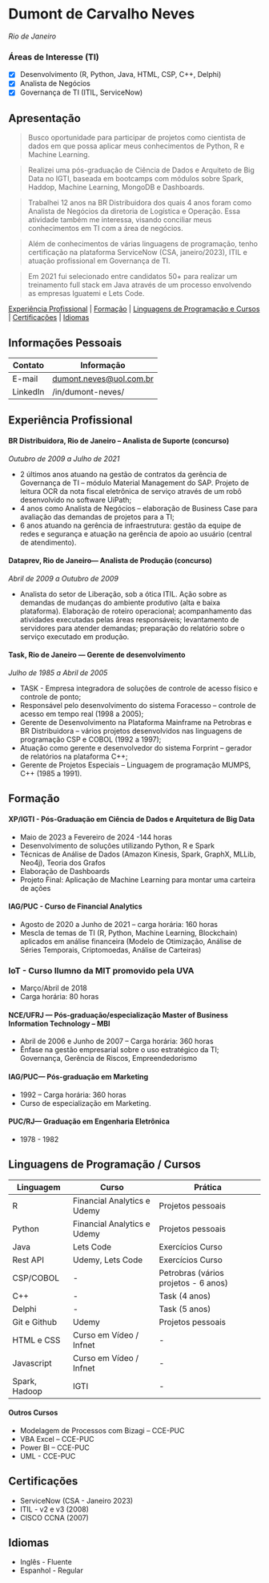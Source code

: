 # Dumont de Carvalho Neves
_Rio de Janeiro_
### Áreas de Interesse (TI)
- [X] Desenvolvimento (R, Python, Java, HTML, CSP, C++, Delphi)
- [X] Analista de Negócios
- [X] Governança de TI (ITIL, ServiceNow)

## Apresentação
>Busco oportunidade para participar de projetos como cientista de dados em que possa aplicar meus conhecimentos de Python, R e Machine Learning.

>Realizei uma pós-graduação de Ciência de Dados e Arquiteto de Big Data no IGTI, baseada em bootcamps com módulos sobre Spark, Haddop, Machine Learning, MongoDB e Dashboards.

>Trabalhei 12 anos na BR Distribuidora dos quais 4 anos foram como Analista de Negócios da diretoria de Logística e Operação. Essa atividade também me interessa, visando conciliar meus conhecimentos em TI com a área de negócios. 

>Além de conhecimentos de várias linguagens de programação, tenho certificação na plataforma ServiceNow (CSA, janeiro/2023), ITIL e atuação profissional em Governança de TI.

>Em 2021 fui selecionado entre candidatos 50+ para realizar um treinamento full stack em Java através de um processo envolvendo as empresas Iguatemi e Lets Code.  

[Experiência Profissional](#experiência-profissional) |
[Formação](#formação) |
[Linguagens de Programação e Cursos](#linguagens-de-programação--cursos) |
[Certificações](#certificações) |
[Idiomas](#idiomas)
## Informações Pessoais
Contato | Informação
----------- | ---------
E-mail | dumont.neves@uol.com.br
LinkedIn | /in/dumont-neves/

## Experiência Profissional
#### BR Distribuidora, Rio de Janeiro – Analista de Suporte (concurso)
_Outubro de 2009 a Julho de 2021_
* 2 últimos anos atuando na gestão de contratos da gerência de Governança de TI – módulo Material Management do SAP.  Projeto de leitura OCR da nota fiscal eletrônica de serviço através de um robô desenvolvido no software UiPath;
* 4 anos como Analista de Negócios – elaboração de Business Case para avaliação das demandas de projetos para a TI;
* 6 anos atuando na gerência de infraestrutura: gestão da equipe de redes e segurança e atuação na gerência de apoio ao usuário (central de atendimento). 

#### Dataprev, Rio de Janeiro— Analista de Produção (concurso)
_Abril de 2009 a Outubro de 2009_
* Analista do setor de Liberação, sob a ótica ITIL.  Ação sobre as demandas de mudanças do ambiente produtivo (alta e baixa plataforma). Elaboração de roteiro operacional; acompanhamento das atividades executadas pelas áreas responsáveis; levantamento de servidores para atender demandas; preparação do relatório sobre o serviço executado em produção.

#### Task, Rio de Janeiro — Gerente de desenvolvimento
_Julho de 1985 a Abril de 2005_
* TASK - Empresa integradora de soluções de controle de acesso físico e controle de ponto;
* Responsável pelo desenvolvimento do sistema Foracesso – controle de acesso em tempo real (1998 a 2005); 
* Gerente de Desenvolvimento na Plataforma Mainframe na Petrobras e BR Distribuidora – vários projetos desenvolvidos nas linguagens de programação CSP e COBOL (1992 a 1997);
* Atuação como gerente e desenvolvedor do sistema Forprint – gerador de relatórios na plataforma C++;
* Gerente de Projetos Especiais – Linguagem de programação MUMPS, C++ (1985 a 1991).

## Formação
#### XP/IGTI - Pós-Graduação em Ciência de Dados e Arquitetura de Big Data
- Maio de 2023 a Fevereiro de 2024 -144 horas
- Desenvolvimento de soluções utilizando Python, R e Spark
- Técnicas de Análise de Dados (Amazon Kinesis, Spark, GraphX, MLLib, Neo4j), Teoria dos Grafos
- Elaboração de Dashboards
- Projeto Final: Aplicação de Machine Learning para montar uma carteira de ações
  
#### IAG/PUC - Curso de Financial Analytics 
* Agosto de 2020 a Junho de 2021 – carga horária: 160 horas
* Mescla de temas de TI (R, Python, Machine Learning, Blockchain) aplicados em análise financeira (Modelo de Otimização, Análise de Séries Temporais, Criptomoedas, Análise de Carteiras)

### IoT - Curso Ilumno da MIT promovido pela UVA
* Março/Abril de 2018
* Carga horária: 80 horas

#### NCE/UFRJ — Pós-graduação/especialização Master of Business Information Technology – MBI
* Abril de 2006 e Junho de 2007 – Carga horária: 360 horas
* Ênfase na gestão empresarial sobre o uso estratégico da TI; Governança, Gerência de Riscos, Empreendedorismo

#### IAG/PUC— Pós-graduação em Marketing
* 1992 – Carga horária: 360 horas
* Curso de especialização em Marketing.  

#### PUC/RJ— Graduação em Engenharia Eletrônica
* 1978 - 1982

## Linguagens de Programação / Cursos
Linguagem | Curso | Prática
----------- | --------- | ---------
R | Financial Analytics e Udemy | Projetos pessoais
Python | Financial Analytics e Udemy | Projetos pessoais
Java |	Lets Code | Exercícios Curso
Rest API | Udemy, Lets Code | Exercícios Curso
CSP/COBOL	| - |	Petrobras (vários projetos - 6 anos)
C++	| - |	Task (4 anos)
Delphi | - | Task (5 anos)
Git e Github | Udemy | Projetos pessoais	
HTML e CSS | Curso em Vídeo / Infnet | -	
Javascript | Curso em Vídeo / Infnet | -
Spark, Hadoop | IGTI | -

#### Outros Cursos
* Modelagem de Processos com Bizagi – CCE-PUC
* VBA Excel – CCE-PUC
* Power BI – CCE-PUC
* UML - CCE-PUC

## Certificações
* ServiceNow (CSA - Janeiro 2023)
* ITIL - v2 e v3 (2008)
* CISCO CCNA (2007)

## Idiomas
* Inglês - Fluente
* Espanhol - Regular
